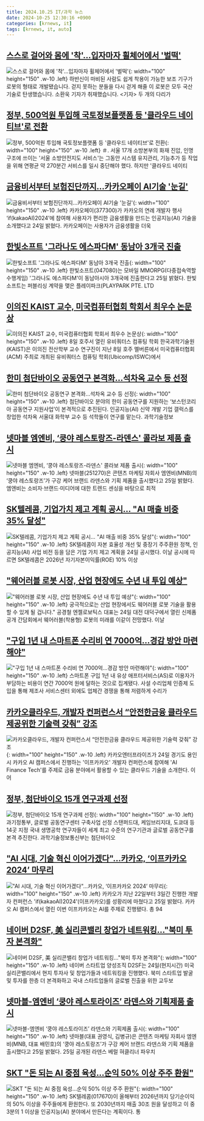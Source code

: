 ```yaml
---
title: 2024.10.25 IT/과학 뉴스
date: 2024-10-25 12:30:16 +0900
categories: [krnews, it]
tags: [krnews, it, auto]
---
```

## [스스로 걸어와 몸에 '착'…입자마자 휠체어에서 '벌떡'](https://n.news.naver.com/mnews/article/055/0001200416)

![스스로 걸어와 몸에 '착'…입자마자 휠체어에서 '벌떡'](https://mimgnews.pstatic.net/image/origin/055/2024/10/25/1200416.jpg?type=nf220_150){: width="100" height="150" .w-10 .left}
하반신이 마비된 사람도 쉽게 착용이 가능한 보조 기구가 로봇의 형태로 개발됐습니다. 걷지 못하는 분들을 다시 걷게 해줄 이 로봇은 모두 국산 기술로 탄생했습니다. 소환욱 기자가 취재했습니다. <기자> 두 개의 다리가

## [정부, 500억원 투입해 국토정보플랫폼 등 '클라우드 네이티브'로 전환](https://n.news.naver.com/mnews/article/277/0005489534)

![정부, 500억원 투입해 국토정보플랫폼 등 '클라우드 네이티브'로 전환](https://mimgnews.pstatic.net/image/origin/277/2024/10/24/5489534.jpg?type=nf220_150){: width="100" height="150" .w-10 .left}
＃. 서울 17개 소방본부의 화재 진압, 인명구조에 쓰이는 '서울 소방안전지도 서비스'는 그동안 시스템 유지관리, 기능추가 등 작업을 위해 연평균 약 270분간 서비스를 일시 중단해야 했다. 하지만 '클라우드 네이티

## [금융비서부터 보험진단까지…카카오페이 AI기술 '눈길'](https://n.news.naver.com/mnews/article/011/0004406421)

![금융비서부터 보험진단까지…카카오페이 AI기술 '눈길'](https://mimgnews.pstatic.net/image/origin/011/2024/10/24/4406421.jpg?type=nf220_150){: width="100" height="150" .w-10 .left}
카카오페이(377300)가 카카오의 연례 개발자 행사 ‘if(kakaoAI)2024’에 참여해 사용자가 편리한 금융생활을 만드는 인공지능(AI) 기술을 소개했다고 24일 밝혔다. 카카오페이는 사용자가 금융생활을 더욱

## [한빛소프트 '그라나도 에스파다M' 동남아 3개국 진출](https://n.news.naver.com/mnews/article/421/0007867461)

![한빛소프트 '그라나도 에스파다M' 동남아 3개국 진출](https://mimgnews.pstatic.net/image/origin/421/2024/10/25/7867461.jpg?type=nf220_150){: width="100" height="150" .w-10 .left}
한빛소프트(047080)는 모바일 MMORPG(다중접속역할수행게임) '그라나도 에스파다M'이 동남아시아 3개국에 진출한다고 25일 밝혔다. 한빛소프트는 퍼블리싱 계약을 맺은 플레이파크(PLAYPARK PTE. LTD

## [이의진 KAIST 교수, 미국컴퓨터협회 학회서 최우수 논문상](https://n.news.naver.com/mnews/article/366/0001026994)

![이의진 KAIST 교수, 미국컴퓨터협회 학회서 최우수 논문상](https://mimgnews.pstatic.net/image/origin/366/2024/10/25/1026994.jpg?type=nf220_150){: width="100" height="150" .w-10 .left}
8일 호주서 열린 유비쿼터스 컴퓨팅 학회 한국과학기술원(KAIST)은 이의진 전산학부 교수 연구진이 지난 8일 호주 멜버른에서 미국컴퓨터협회(ACM) 주최로 개최된 유비쿼터스 컴퓨팅 학회(Ubicomp/ISWC)에서

## [한미 첨단바이오 공동연구 본격화…석차옥 교수 등 선정](https://n.news.naver.com/mnews/article/011/0004406982)

![한미 첨단바이오 공동연구 본격화…석차옥 교수 등 선정](https://mimgnews.pstatic.net/image/origin/011/2024/10/25/4406982.jpg?type=nf220_150){: width="100" height="150" .w-10 .left}
첨단바이오 분야의 한미 공동연구를 지원하는 ‘보스턴코리아 공동연구 지원사업’이 본격적으로 추진된다. 인공지능(AI) 신약 개발 기업 갤럭스를 창업한 석차옥 서울대 화학부 교수 등 석학들이 연구를 맡는다. 과학기술정보

## [넷마블 엠엔비, ‘쿵야 레스토랑즈-라덴스' 콜라보 제품 출시](https://n.news.naver.com/mnews/article/018/0005868066)

![넷마블 엠엔비, ‘쿵야 레스토랑즈-라덴스' 콜라보 제품 출시](https://mimgnews.pstatic.net/image/origin/018/2024/10/25/5868066.jpg?type=nf220_150){: width="100" height="150" .w-10 .left}
넷마블(251270)은 콘텐츠 마케팅 자회사 엠엔비(MNB)의 ‘쿵야 레스토랑즈’가 구강 케어 브랜드 라덴스와 기획 제품을 출시했다고 25일 밝혔다. 엠엔비는 소비자·브랜드·미디어에 대한 트렌드 센싱을 바탕으로 최적

## [SK텔레콤, 기업가치 제고 계획 공시… "AI 매출 비중 35% 달성"](https://n.news.naver.com/mnews/article/366/0001026838)

![SK텔레콤, 기업가치 제고 계획 공시… "AI 매출 비중 35% 달성"](https://mimgnews.pstatic.net/image/origin/366/2024/10/24/1026838.jpg?type=nf220_150){: width="100" height="150" .w-10 .left}
SK텔레콤이 자본 효율성 개선 및 중장기 주주환원 정책, 인공지능(AI) 사업 비전 등을 담은 기업 가치 제고 계획을 24일 공시했다. 이날 공시에 따르면 SK텔레콤은 2026년 자기자본이익률(ROE) 10% 이상

## ["웨어러블 로봇 시장, 산업 현장에도 수년 내 투입 예상"](https://n.news.naver.com/mnews/article/421/0007867043)

!["웨어러블 로봇 시장, 산업 현장에도 수년 내 투입 예상"](https://mimgnews.pstatic.net/image/origin/421/2024/10/25/7867043.jpg?type=nf220_150){: width="100" height="150" .w-10 .left}
궁극적으로는 산업 현장에서도 웨어러블 로봇 기술을 활용할 수 있게 될 겁니다." 공경철 엔젤로보틱스 대표는 24일 대전 대덕구에서 열린 신제품 공개 간담회에서 웨어러블(착용형) 로봇의 미래를 이같이 전망했다. 이날

## ["구입 1년 내 스마트폰 수리비 연 7000억…경감 방안 마련해야"](https://n.news.naver.com/mnews/article/421/0007867298)

!["구입 1년 내 스마트폰 수리비 연 7000억…경감 방안 마련해야"](https://mimgnews.pstatic.net/image/origin/421/2024/10/25/7867298.jpg?type=nf220_150){: width="100" height="150" .w-10 .left}
스마트폰 구입 1년 내 유상 애프터서비스(AS)로 이용자가 부담하는 비용이 연간 7000억 원에 달하는 것으로 집계됐다. 사설 수리업체 인증제 도입을 통해 제조사 서비스센터 외에도 업체간 경쟁을 통해 저렴하게 수리가

## [카카오클라우드, 개발자 컨퍼런스서 “안전한금융 클라우드 제공위한 기술력 갖춰” 강조](https://n.news.naver.com/mnews/article/030/0003250715)

![카카오클라우드, 개발자 컨퍼런스서 “안전한금융 클라우드 제공위한 기술력 갖춰” 강조](https://mimgnews.pstatic.net/image/origin/030/2024/10/24/3250715.jpg?type=nf220_150){: width="100" height="150" .w-10 .left}
카카오엔터프라이즈가 24일 경기도 용인시 카카오 AI 캠퍼스에서 진행하는 '이프카카오' 개발자 컨퍼런스에 참여해 'AI Finance Tech'를 주제로 금융 분야에서 활용할 수 있는 클라우드 기술을 소개한다. 이어

## [정부, 첨단바이오 15개 연구과제 선정](https://n.news.naver.com/mnews/article/029/0002911045)

![정부, 첨단바이오 15개 연구과제 선정](https://mimgnews.pstatic.net/image/origin/029/2024/10/24/2911045.jpg?type=nf220_150){: width="100" height="150" .w-10 .left}
과기정통부, 글로벌 공동연구센터 구축사업 선정 스탠퍼드대, 케임브리지대, 도쿄대 등 14곳 지정 국내 생명공학 연구자들이 세계 최고 수준의 연구기관과 글로벌 공동연구를 본격 추진한다. 과학기술정보통신부는 첨단바이오

## ["AI 시대, 기술 혁신 이어가겠다"...카카오, ‘이프카카오 2024’ 마무리](https://n.news.naver.com/mnews/article/014/0005258292)

!["AI 시대, 기술 혁신 이어가겠다"...카카오, ‘이프카카오 2024’ 마무리](https://mimgnews.pstatic.net/image/origin/014/2024/10/25/5258292.jpg?type=nf220_150){: width="100" height="150" .w-10 .left}
카카오가 지난 22일부터 3일간 진행한 개발자 컨퍼런스 'if(kakaoAI)2024'(이프카카오)를 성황리에 마쳤다고 25일 밝혔다. 카카오 AI 캠퍼스에서 열린 이번 이프카카오는 AI를 주제로 진행됐다. 총 94

## [네이버 D2SF, 美 실리콘밸리 창업가 네트워킹…"북미 투자 본격화"](https://n.news.naver.com/mnews/article/277/0005489880)

![네이버 D2SF, 美 실리콘밸리 창업가 네트워킹…"북미 투자 본격화"](https://mimgnews.pstatic.net/image/origin/277/2024/10/25/5489880.jpg?type=nf220_150){: width="100" height="150" .w-10 .left}
네이버 스타트업 양성조직 D2SF는 24일(현지시간) 미국 실리콘밸리에서 현지 투자사 및 창업가들과 네트워킹을 진행했다. 북미 스타트업 발굴 및 투자를 한층 더 본격화하고 국내 스타트업들의 글로벌 진출을 위한 교두보

## [넷마블-엠엔비 ‘쿵야 레스토라이즈’ 라덴스와 기획제품 출시](https://n.news.naver.com/mnews/article/009/0005385304)

![넷마블-엠엔비 ‘쿵야 레스토라이즈’ 라덴스와 기획제품 출시](https://mimgnews.pstatic.net/image/origin/009/2024/10/25/5385304.jpg?type=nf220_150){: width="100" height="150" .w-10 .left}
넷마블(대표 권영식, 김병규)은 콘텐츠 마케팅 자회사 엠엔비(MNB, 대표 배민호)의 ‘쿵야 레스토랑즈’가 구강 케어 브랜드 라덴스와 기획 제품을 출시했다고 25일 밝혔다. 25일 공개된 라덴스 베럴 혀클리너 파우치

## [SKT "돈 되는 AI 중점 육성…순익 50% 이상 주주 환원"](https://n.news.naver.com/mnews/article/421/0007866457)

![SKT "돈 되는 AI 중점 육성…순익 50% 이상 주주 환원"](https://mimgnews.pstatic.net/image/origin/421/2024/10/24/7866457.jpg?type=nf220_150){: width="100" height="150" .w-10 .left}
SK텔레콤(017670)이 올해부터 2026년까지 당기순이익의 50% 이상을 주주들에게 환원한다. 또 2030년까지 매출 30조 원을 달성하고 이 중 3분의 1 이상을 인공지능(AI) 분야에서 만든다는 계획이다. 통

